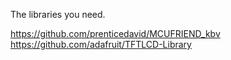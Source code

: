 The libraries you need.

https://github.com/prenticedavid/MCUFRIEND_kbv
https://github.com/adafruit/TFTLCD-Library

